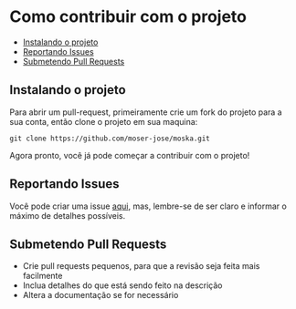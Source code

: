 # Como contribuir com o projeto

-   [Instalando o projeto](#instalando-o-projeto)
-   [Reportando Issues](#reportando-issues)
-   [Submetendo Pull Requests](#submetendo-pull-requests)

## Instalando o projeto

Para abrir um pull-request, primeiramente crie um fork do projeto para a sua conta, então clone o projeto em sua maquina:

`git clone https://github.com/moser-jose/moska.git`

Agora pronto, você já pode começar a contribuir com o projeto!

## Reportando Issues

Você pode criar uma issue [aqui](https://github.com/moser-jose/moska/issues), mas, lembre-se de ser claro e informar o máximo de detalhes possíveis.

## Submetendo Pull Requests

-   Crie pull requests pequenos, para que a revisão seja feita mais facilmente
-   Inclua detalhes do que está sendo feito na descrição
-   Altera a documentação se for necessário
